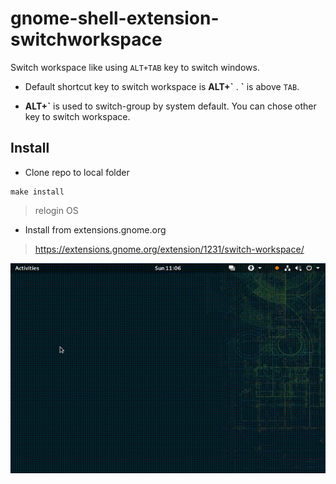 # gnome-shell-extension-switchworkspace

Switch workspace like using `ALT+TAB` key to switch windows.

* Default shortcut key to switch workspace is **ALT+\`** . **\`** is above `TAB`.

* **ALT+\`** is used to switch-group by system default. You can chose other key to switch workspace.

## Install

* Clone repo to local folder

```
make install
```

> relogin OS

* Install from extensions.gnome.org

> https://extensions.gnome.org/extension/1231/switch-workspace/

![screenshot](/switch-workspaces.gif)
